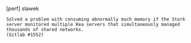 [perf] slawek

    Solved a problem with consuming abnormally much memory if the Stork
    server monitored multiple Kea servers that simultaneously managed
    thousands of shared networks.
    (Gitlab #1552)
